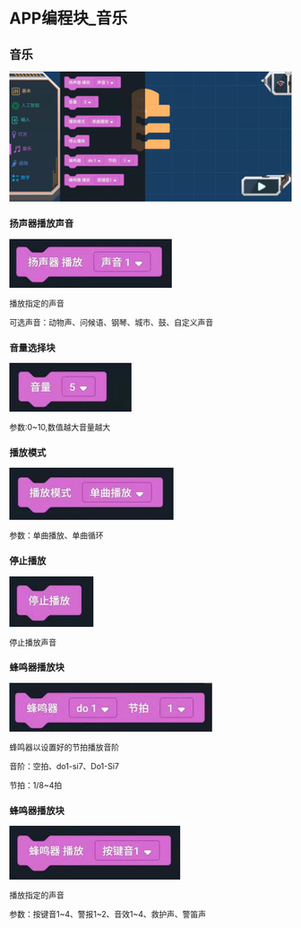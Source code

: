 # APP编程块_音乐

## 音乐

![](./images/MoonBot_APP_Music.jpg)

### 扬声器播放声音

![](./images/MoonBot_APP_Music0.jpg)

播放指定的声音

可选声音：动物声、问候语、钢琴、城市、鼓、自定义声音

### 音量选择块

![](./images/MoonBot_APP_Music1.jpg)

参数:0~10,数值越大音量越大

### 播放模式

![](./images/MoonBot_APP_Music2.jpg)

参数：单曲播放、单曲循环

### 停止播放

![](./images/MoonBot_APP_Music3.jpg)

停止播放声音

### 蜂鸣器播放块

![](./images/MoonBot_APP_Music4.jpg)

蜂鸣器以设置好的节拍播放音阶

音阶：空拍、do1-si7、Do1-Si7

节拍：1/8~4拍

### 蜂鸣器播放块

![](./images/MoonBot_APP_Music5.jpg)

播放指定的声音

参数：按键音1~4、警报1~2、音效1~4、救护声、警笛声

